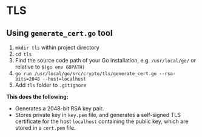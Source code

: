# TLS

## Using `generate_cert.go` tool

1. `mkdir tls` within project directory
2. `cd tls`
3. Find the source code path of your Go installation, e.g. `/usr/local/go/` or relative to `$(go env GOPATH)`
4. `go run /usr/local/go/src/crypto/tls/generate_cert.go --rsa-bits=2048 --host=localhost`
5. Add `tls` folder to `.gitignore`

**This does the following:**

- Generates a 2048-bit RSA key pair.
- Stores private key in `key.pem` file, and generates a self-signed TLS certificate for the host `localhost` containing the public key, which are stored in a `cert.pem` file.
